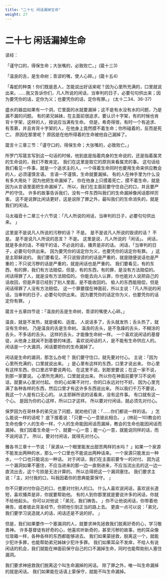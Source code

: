 ```yaml
---
title: "二十七 闲话漏掉生命"
weight: 27
---
```


# 二十七 闲话漏掉生命


读经：

「谨守口的，得保生命；大张嘴的，必致败亡。」(箴十三3)

「温良的舌，是生命树；乖谬的嘴，使人心碎。」(箴十五4)

「毒蛇的种类！你们既是恶人，怎能说出好话来呢？因为心里所充满的，口里就说出来。……我又告诉你们，凡人所说的闲话，当审判的日子，必要句句供出来；因为要凭你的话，定你为义；也要凭你的话，定你有罪。」
(太十二34、36-37)

盛水的器皿如果有一个洞，它里面的水就要漏掉；这不是有水没有水的问题，乃是漏不漏的问题。
有的弟兄姊妹，在主面前很追求，要认识十字架，有的时候也肯背十字架，这样的人，按说应当满有生命。
但是，希奇得很，有时一个有追求、有羡慕，并且肯背十字架的人，在他身上竟然摸不着生命；你所碰着的，反而是死亡。
原因在那里呢？
原因是在他所得着的生命被他自己漏掉了。

箴言十三章三节：「谨守口的，得保生命；大张嘴的，必致败亡。」

所罗门写箴言写到这一句话的时候，他到底是指着肉身的生命说的，还是指着属灵的生命说的，我们不敢肯定。
我们在这里是取它的原则来看属灵的事。
这句话给我们看见一件事，就是一个追求主的人，一个得着生命同时也要用生命来供应教会的人，必须谨慎言语。
言语一不谨慎，生命就要漏掉。
有的人在神手里为什么没有多大用处？
因为他把生命漏掉了。
你在他身上只摸着死亡，摸不着生命，就是因为从言语里面把生命漏掉了。
所以，我们在主面前要守住自己的口，并且要严严的守住。
许多的故事告诉我们，没有一件东西叫我们的生命漏掉像闲话那样厉害。
这不是说罪比闲话更好，这是说除了罪之外，最叫我们的生命消失的，就是我们的闲话。

马太福音十二章三十六节说：「凡人所说的闲话，当审判的日子，必要句句供出来。
」

这里是不是说凡人所说的污秽的话？
不是。
是不是说凡人所说的毁谤的话？
不是。
是不是说凡人所说的恶言？
不是。
这里是说，凡人所说的「闲话」。
闲话，就是多余的话，不相干的话，不必说的话，播弄是非的话。
闲话，「当审判的日子，必要句句供出来。
因为要凭你的话定你为义，也要凭你的话定你有罪。
」这是主耶稣说的。
我们要看见，不只说毁谤的的话是严重的，就是随便说话也是严重的；不只说污秽的话是严重的，就是闲话也是严重的。
我们要看见，有的东西，有的罪，我们有方法赔偿，但是，有的东西，有的罪，是没有方法赔偿的。
闲话得罪了人，就是没有方法赔偿的。
你能去向人认罪，你也能对人说把自己的话收回，但是声音已经到了别人里面，是不能收回的。
偷人的东西能赔偿，但是闲话得罪了人没有方法赔偿。
这一个罪要摆在神面前，所以主说：「凡人所说的闲话，当审判的日子，必要句句供出来。
因为要凭你的话定你为义，也要凭你的话定你有罪。
」

箴言十五章四节说：「温良的舌是生命树，乖谬的嘴使人心碎。」

温良，就是不发热，就是缓和、适度。
人说话多了，舌头就发热；舌头热了，就没有生命树。
乃是温良的舌是生命树。
温良的舌头，是不急躁的舌头，不糊涂的舌头，不多话的舌头。
这样的舌头，才能像生命树一样。
一个喜欢说闲话的基督徒，从他身上就闻不到基督的味道。
喜欢说闲话的人，是不能有生命供应人的。
闲话是一个大漏洞，闲话要把你的生命漏掉了。

闲话是生命的漏洞，那怎么办呢？
我们要守住口，就先要对付心。
主说：「因为心里所充满的，口里就说出来。
」是心里有这样的东西，口里才说出来。
你心里有这样东西，你口里迟早要说两句。
在这里不说，到那里要说；在这一家不说，到那一家要说。
心里所充满的，口里就说出来。
所以你在神面前要学习不说闲话，就要从心里对付起。
你的心如果不对付，你的口永远对付不好。
因为心里充满了各种各样的东西，然后口里才有这许多东西说出来。
所以我们千万不要说，我这一个人是有口无心的。
从主耶稣所说的话看来，没有这件事。
有口就有这一个心。
是因为你的心这样，所以口才这样。
所以要对付闲话，就必须先对付心。

保罗因为在哥林多的弟兄出了问题，就劝他们说：「……你们都说一样的话。
」怎么能说一样的话呢？
底下接着说：「只要一心一意彼此相合。
」(林前一10)教会的生命也像个人的生命一样，个人的生命能因闲话而漏掉，教会的生命也能因闲话而漏掉。
我们因着生命是一个，就要一心一意；能一心一意，就能说同样的话，而不说闲话了。
所以，要对付闲话，就得先对付心。

雅各书三章十一节说：「泉源从一个眼里能发出甜苦两样的水吗？
」如果一个泉源不能发出两种的水，那么一个口里也不能说出两种话来。
一个泉源只能发出一种水，一个口也只能说出一种话。
对于闲话，我们在主面前要专一的对付。
因为这一个漏洞如果不塞住，不应当进来的那一边一直倒进来，不应当流出去的这一边一直流出去，这个亏损是无法计算的。
所以总得把这一个漏洞塞住。
我们要求主说：「主，对付我的口，叫我因着你的恩典能蒙保守。
」

你不只要对付你自己的口，也要对付别人的口。
什么人喜欢说闲话，喜欢说长道短，喜欢播弄是非，你就要帮助他。
有的人到你那里就是要说许多的闲话，你就不给他起头。
你可以对他说：「弟兄，我们祷告。
」你不让他说闲话，你带着他祷告，或者彼此背圣经节，你把他引到正当的路上去。
更直一点可以说：「弟兄，我们要学习说造就人的话，闲话还是不说的好。
」

但是，我们如果要作一个塞漏洞的人，就要求神先拯救我们脱离好奇的心，学习敬畏神。
许多基督徒有好奇的心，他喜欢听新奇的，甚至污秽的故事，他的耳朵像垃圾箱一样，各种各样的东西都能够进去。
我们如果蒙拯救，脱离这一个，就能少犯许多罪，也能帮助弟兄姊妹少犯许多罪。
我们如果耳朵不发痒，不给人有说闲话的机会，我们就能在神面前保守自己的口不漏掉生命，同时也能帮助别人塞住漏洞。

我们要求神拯救我们脱离这个叫生命漏掉的闲话。
除了罪之外，唯一叫生命漏掉的就是闲话。
我们如果能在话语上蒙保守，就能不叫生命漏掉。
